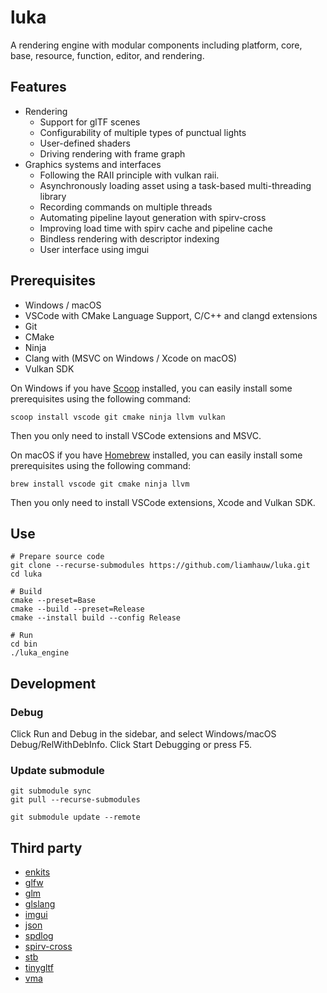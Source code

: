 # luka
A rendering engine with modular components including platform, core, base, resource, function, editor, and rendering.

## Features
- Rendering 
  - Support for glTF scenes
  - Configurability of multiple types of punctual lights
  - User-defined shaders
  - Driving rendering with frame graph
- Graphics systems and interfaces
  - Following the RAII principle with vulkan raii.
  - Asynchronously loading asset using a task-based multi-threading library
  - Recording commands on multiple threads
  - Automating pipeline layout generation with spirv-cross
  - Improving load time with spirv cache and pipeline cache
  - Bindless rendering with descriptor indexing
  - User interface using imgui

## Prerequisites

- Windows / macOS
- VSCode with CMake Language Support, C/C++ and clangd extensions
- Git
- CMake
- Ninja
- Clang with (MSVC on Windows / Xcode on macOS)
- Vulkan SDK

On Windows if you have [Scoop](https://scoop.sh/) installed, you can easily install some prerequisites using the following command:
```shell
scoop install vscode git cmake ninja llvm vulkan
```
Then you only need to install VSCode extensions and MSVC.

On macOS if you have [Homebrew](https://brew.sh/) installed, you can easily install some prerequisites using the following command:
```shell
brew install vscode git cmake ninja llvm
```
Then you only need to install VSCode extensions, Xcode and Vulkan SDK.

## Use

```shell
# Prepare source code
git clone --recurse-submodules https://github.com/liamhauw/luka.git
cd luka

# Build
cmake --preset=Base
cmake --build --preset=Release
cmake --install build --config Release

# Run
cd bin
./luka_engine
```

## Development

### Debug
Click Run and Debug in the sidebar, and select Windows/macOS Debug/RelWithDebInfo. Click Start Debugging or press F5.

### Update submodule
```shell
git submodule sync
git pull --recurse-submodules

git submodule update --remote
```

## Third party
- [enkits](https://github.com/dougbinks/enkiTS)
- [glfw](https://github.com/glfw/glfw)
- [glm](https://github.com/g-truc/glm)
- [glslang](https://github.com/KhronosGroup/glslang)
- [imgui](https://github.com/ocornut/imgui)
- [json](https://github.com/nlohmann/json)
- [spdlog](https://github.com/gabime/spdlog)
- [spirv-cross](https://github.com/KhronosGroup/SPIRV-Cross)
- [stb](https://github.com/nothings/stb)
- [tinygltf](https://github.com/syoyo/tinygltf)
- [vma](https://github.com/GPUOpen-LibrariesAndSDKs/VulkanMemoryAllocator)

